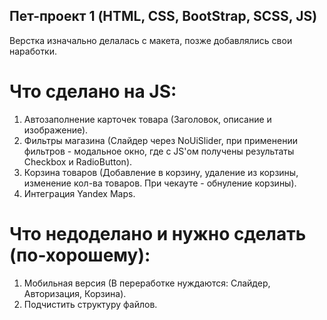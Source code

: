 ## Пет-проект 1 (HTML, CSS, BootStrap, SCSS, JS)

Верстка изначально делалась с макета, позже добавлялись свои наработки. 

# Что сделано на JS:
1. Автозаполнение карточек товара (Заголовок, описание и изображение).
2. Фильтры магазина (Слайдер через NoUiSlider, при применении фильтров - модальное окно, где с JS'ом получены результаты Checkbox и RadioButton).
3. Корзина товаров (Добавление в корзину, удаление из корзины, изменение кол-ва товаров. При чекауте - обнуление корзины).
4. Интеграция Yandex Maps.

# Что недоделано и нужно сделать (по-хорошему):
1. Мобильная версия (В переработке нуждаются: Слайдер, Авторизация, Корзина).
2. Подчистить структуру файлов.
